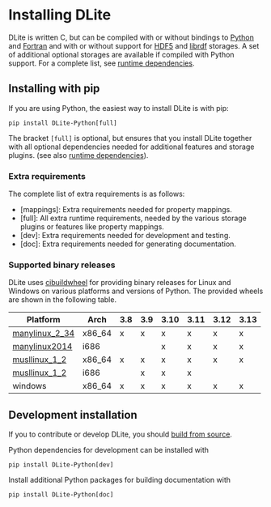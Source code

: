 Installing DLite
================
DLite is written C, but can be compiled with or without bindings to [Python] and [Fortran] and with or without support for [HDF5] and [librdf] storages.
A set of additional optional storages are available if compiled with Python support.
For a complete list, see [runtime dependencies].


Installing with pip
-------------------
If you are using Python, the easiest way to install DLite is with pip:

```shell
pip install DLite-Python[full]
```

The bracket `[full]` is optional, but ensures that you install DLite
together with all optional dependencies needed for additional features
and storage plugins. (see also [runtime dependencies]).


### Extra requirements
The complete list of extra requirements is as follows:

- [mappings]: Extra requirements needed for property mappings.
- [full]: All extra runtime requirements, needed by the various storage plugins or features like property mappings.
- [dev]: Extra requirements needed for development and testing.
- [doc]: Extra requirements needed for generating documentation.


### Supported binary releases
DLite uses [cibuildwheel] for providing binary releases for Linux and
Windows on various platforms and versions of Python.  The provided
wheels are shown in the following table.


| Platform         | Arch   | 3.8 | 3.9 | 3.10 | 3.11 | 3.12 | 3.13 |
|------------------|--------|-----|-----|------|------|------|------|
| [manylinux_2_34] | x86_64 | x   | x   | x    | x    | x    | x    |
| [manylinux2014]  | i686   |     |     | x    | x    | x    | x    |
| [musllinux_1_2]  | x86_64 | x   | x   | x    | x    | x    | x    |
| [musllinux_1_2]  | i686   |     | x   | x    | x    |      |      |
| windows          | x86_64 | x   | x   | x    | x    | x    | x    |



Development installation
------------------------
If you to contribute or develop DLite, you should [build from source].

Python dependencies for development can be installed with

```shell
pip install DLite-Python[dev]
```

Install additional Python packages for building documentation with

```shell
pip install DLite-Python[doc]
```


[Python]: https://www.python.org/
[Fortran]: https://en.wikipedia.org/wiki/Fortran
[HDF5]: https://support.hdfgroup.org/HDF5/
[librdf]: https://librdf.org/
[runtime dependencies]: https://sintef.github.io/dlite/getting_started/build/runtime_dependencies.html
[build from source]: https://sintef.github.io/dlite/getting_started/build/build.html
[cibuildwheel]: https://github.com/pypa/cibuildwheel
[manylinux2014]: https://github.com/pypa/manylinux?tab=readme-ov-file#manylinux2014-centos-7-based
[manylinux_2_34]: https://github.com/pypa/manylinux?tab=readme-ov-file#manylinux_2_34-almalinux-9-base
[musllinux_1_2]: https://peps.python.org/pep-0656/

